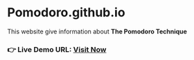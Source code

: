 # Pomodoro.github.io
This website give information about **The Pomodoro Technique**   
### **👉 Live Demo URL:** <a href="https://shreyash00007.github.io/Pomodoro.github.io/index.html">**Visit Now** </a>
